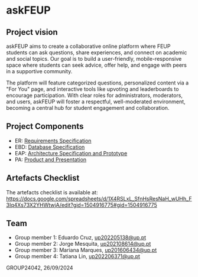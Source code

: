 # askFEUP

## Project vision

askFEUP aims to create a collaborative online platform where FEUP students can ask questions, share experiences, and connect on academic and social topics. Our goal is to build a user-friendly, mobile-responsive space where students can seek advice, offer help, and engage with peers in a supportive community.

The platform will feature categorized questions, personalized content via a "For You" page, and interactive tools like upvoting and leaderboards to encourage participation. With clear roles for administrators, moderators, and users, askFEUP will foster a respectful, well-moderated environment, becoming a central hub for student engagement and collaboration.


## Project Components

* ER: [Requirements Specification](https://github.com/jgmesquita/askFEUP/blob/master/ER.pdf)
* EBD: [Database Specification](https://github.com/jgmesquita/askFEUP/blob/master/EBD.pdf)
* EAP: [Architecture Specification and Prototype](https://github.com/jgmesquita/askFEUP/blob/master/EAP.pdf)
* PA: [Product and Presentation](https://github.com/jgmesquita/askFEUP/blob/master/PA.pdf)


## Artefacts Checklist

The artefacts checklist is available at: https://docs.google.com/spreadsheets/d/1X4RSLxL_SfnHsResNaH_wUHh_F3Iq4Xs73X2YHWtwjA/edit?gid=1504916775#gid=1504916775


## Team

* Group member 1: Eduardo Cruz, up202205138@up.pt
* Group member 2: Jorge Mesquita, up202108614@up.pt
* Group member 3: Mariana Marques, up201606434@up.pt
* Group member 4: Tatiana Lin, up202206371@up.pt

GROUP24042, 26/09/2024
